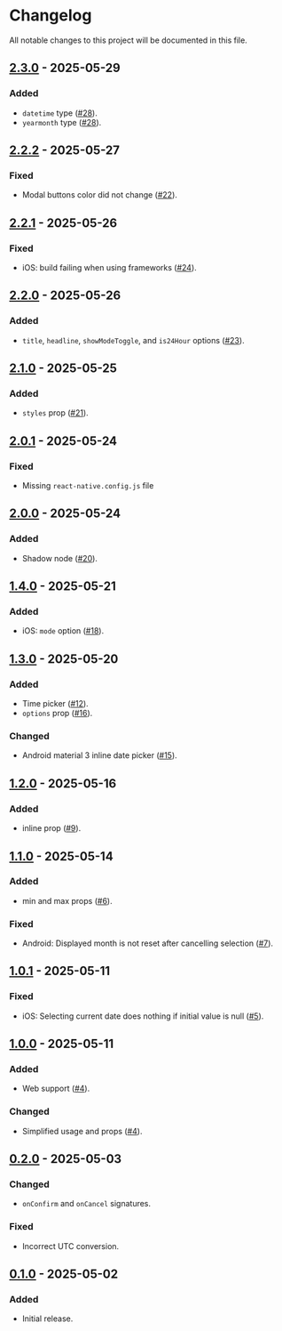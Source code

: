 # Changelog

All notable changes to this project will be documented in this file.

## [2.3.0] - 2025-05-29

### Added

-   `datetime` type ([#28](https://github.com/s77rt/react-native-date-picker/pull/28)).
-   `yearmonth` type ([#28](https://github.com/s77rt/react-native-date-picker/pull/28)).

## [2.2.2] - 2025-05-27

### Fixed

-   Modal buttons color did not change ([#22](https://github.com/s77rt/react-native-date-picker/issues/22)).

## [2.2.1] - 2025-05-26

### Fixed

-   iOS: build failing when using frameworks ([#24](https://github.com/s77rt/react-native-date-picker/issues/24)).

## [2.2.0] - 2025-05-26

### Added

-   `title`, `headline`, `showModeToggle`, and `is24Hour` options ([#23](https://github.com/s77rt/react-native-date-picker/pull/23)).

## [2.1.0] - 2025-05-25

### Added

-   `styles` prop ([#21](https://github.com/s77rt/react-native-date-picker/pull/21)).

## [2.0.1] - 2025-05-24

### Fixed

-   Missing `react-native.config.js` file

## [2.0.0] - 2025-05-24

### Added

-   Shadow node ([#20](https://github.com/s77rt/react-native-date-picker/pull/20)).

## [1.4.0] - 2025-05-21

### Added

-   iOS: `mode` option ([#18](https://github.com/s77rt/react-native-date-picker/pull/18)).

## [1.3.0] - 2025-05-20

### Added

-   Time picker ([#12](https://github.com/s77rt/react-native-date-picker/pull/12)).
-   `options` prop ([#16](https://github.com/s77rt/react-native-date-picker/pull/16)).

### Changed

-   Android material 3 inline date picker ([#15](https://github.com/s77rt/react-native-date-picker/pull/15)).

## [1.2.0] - 2025-05-16

### Added

-   inline prop ([#9](https://github.com/s77rt/react-native-date-picker/pull/9)).

## [1.1.0] - 2025-05-14

### Added

-   min and max props ([#6](https://github.com/s77rt/react-native-date-picker/pull/6)).

### Fixed

-   Android: Displayed month is not reset after cancelling selection ([#7](https://github.com/s77rt/react-native-date-picker/issues/7)).

## [1.0.1] - 2025-05-11

### Fixed

-   iOS: Selecting current date does nothing if initial value is null ([#5](https://github.com/s77rt/react-native-date-picker/issues/5)).

## [1.0.0] - 2025-05-11

### Added

-   Web support ([#4](https://github.com/s77rt/react-native-date-picker/pull/4)).

### Changed

-   Simplified usage and props ([#4](https://github.com/s77rt/react-native-date-picker/pull/4)).

## [0.2.0] - 2025-05-03

### Changed

-   `onConfirm` and `onCancel` signatures.

### Fixed

-   Incorrect UTC conversion.

## [0.1.0] - 2025-05-02

### Added

-   Initial release.

[2.3.0]: https://github.com/s77rt/react-native-date-picker/compare/v2.2.2...v2.3.0
[2.2.2]: https://github.com/s77rt/react-native-date-picker/compare/v2.2.1...v2.2.2
[2.2.1]: https://github.com/s77rt/react-native-date-picker/compare/v2.2.0...v2.2.1
[2.2.0]: https://github.com/s77rt/react-native-date-picker/compare/v2.1.0...v2.2.0
[2.1.0]: https://github.com/s77rt/react-native-date-picker/compare/v2.0.1...v2.1.0
[2.0.1]: https://github.com/s77rt/react-native-date-picker/compare/v2.0.0...v2.0.1
[2.0.0]: https://github.com/s77rt/react-native-date-picker/compare/v1.4.0...v2.0.0
[1.4.0]: https://github.com/s77rt/react-native-date-picker/compare/v1.3.0...v1.4.0
[1.3.0]: https://github.com/s77rt/react-native-date-picker/compare/v1.2.0...v1.3.0
[1.2.0]: https://github.com/s77rt/react-native-date-picker/compare/v1.1.0...v1.2.0
[1.1.0]: https://github.com/s77rt/react-native-date-picker/compare/v1.0.1...v1.1.0
[1.0.1]: https://github.com/s77rt/react-native-date-picker/compare/v1.0.0...v1.0.1
[1.0.0]: https://github.com/s77rt/react-native-date-picker/compare/v0.2.0...v1.0.0
[0.2.0]: https://github.com/s77rt/react-native-date-picker/compare/v0.1.0...v0.2.0
[0.1.0]: https://github.com/s77rt/react-native-date-picker/releases/tag/v0.1.0

